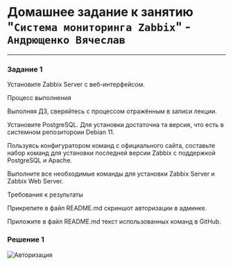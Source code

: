 # Домашнее задание к занятию "`Система мониторинга Zabbix`" - `Андрющенко Вячеслав`


---

### Задание 1  

Установите Zabbix Server с веб-интерфейсом.   

Процесс выполнения

Выполняя ДЗ, сверяйтесь с процессом отражённым в записи лекции.

Установите PostgreSQL. Для установки достаточна та версия, что есть в системном репозитороии Debian 11.

Пользуясь конфигуратором команд с официального сайта, составьте набор команд для установки последней версии Zabbix с поддержкой PostgreSQL и Apache.

Выполните все необходимые команды для установки Zabbix Server и Zabbix Web Server.

Требования к результаты

Прикрепите в файл README.md скриншот авторизации в админке.

Приложите в файл README.md текст использованных команд в GitHub.


### Решение 1  
![Авторизация](/img/auth.png)
